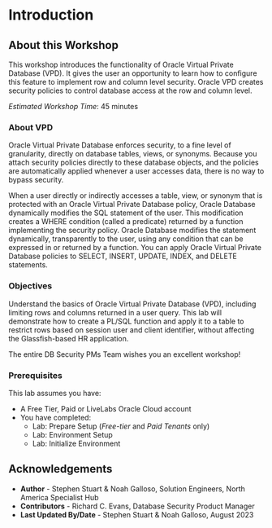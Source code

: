 # Introduction

## About this Workshop

This workshop introduces the functionality of Oracle Virtual Private Database (VPD). It gives the user an opportunity to learn how to configure this feature to implement row and column level security. Oracle VPD creates security policies to control database access at the row and column level.

*Estimated Workshop Time*: 45 minutes

### About VPD 

Oracle Virtual Private Database enforces security, to a fine level of granularity, directly on database tables, views, or synonyms. Because you attach security policies directly to these database objects, and the policies are automatically applied whenever a user accesses data, there is no way to bypass security.

When a user directly or indirectly accesses a table, view, or synonym that is protected with an Oracle Virtual Private Database policy, Oracle Database dynamically modifies the SQL statement of the user. This modification creates a WHERE condition (called a predicate) returned by a function implementing the security policy. Oracle Database modifies the statement dynamically, transparently to the user, using any condition that can be expressed in or returned by a function. You can apply Oracle Virtual Private Database policies to SELECT, INSERT, UPDATE, INDEX, and DELETE statements.

### Objectives
Understand the basics of Oracle Virtual Private Database (VPD), including limiting rows and columns returned in a user query.  This lab will demonstrate how to create a PL/SQL function and apply it to a table to restrict rows based on session user and client identifier, without affecting the Glassfish-based HR application.

The entire DB Security PMs Team wishes you an excellent workshop!

### Prerequisites

This lab assumes you have:
- A Free Tier, Paid or LiveLabs Oracle Cloud account
- You have completed:
    - Lab: Prepare Setup (*Free-tier* and *Paid Tenants* only)
    - Lab: Environment Setup
    - Lab: Initialize Environment

## Acknowledgements
- **Author** - Stephen Stuart & Noah Galloso, Solution Engineers, North America Specialist Hub
- **Contributors** - Richard C. Evans, Database Security Product Manager 
- **Last Updated By/Date** - Stephen Stuart & Noah Galloso, August 2023
